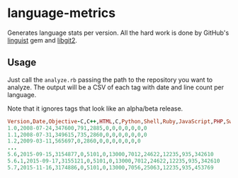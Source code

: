 # language-metrics

Generates language stats per version. All the hard work is done by GitHub's [linguist](https://github.com/github/linguist) gem and [libgit2](https://github.com/libgit2/rugged).

## Usage

Just call the `analyze.rb` passing the path to the repository you want to analyze.
The output will be a CSV of each tag with date and line count per language.

Note that it ignores tags that look like an alpha/beta release.

```./analyze.rb ~/code/wordpress-ios 
Version,Date,Objective-C,C++,HTML,C,Python,Shell,Ruby,JavaScript,PHP,Swift
1.0,2008-07-24,347600,791,2885,0,0,0,0,0,0,0
1.1,2008-07-31,349615,735,2860,0,0,0,0,0,0,0
1.2,2009-03-11,565697,0,2860,0,0,0,0,0,0,0
...
5.6,2015-09-15,3154877,0,5101,0,13000,7012,24622,12235,935,342610
5.6.1,2015-09-17,3155121,0,5101,0,13000,7012,24622,12235,935,342610
5.7,2015-11-16,3174886,0,5101,0,13000,7056,25063,12235,935,453769
```

